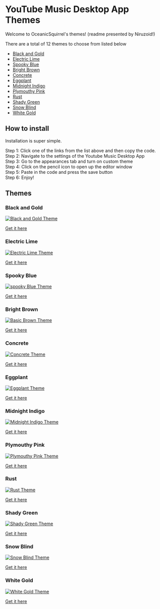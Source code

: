 # YouTube Music Desktop App Themes

Welcome to OceanicSquirrel's themes! (readme presented by Niruzoid!)

There are a total of 12 themes to choose from listed below


*   [Black and Gold](https://github.com/OceanicSquirrel/themes-for-ytmdesktop-player/tree/main#black-and-gold)
*   [Electric Lime](https://github.com/OceanicSquirrel/themes-for-ytmdesktop-player/tree/main#electric-lime)
*   [Spooky Blue](https://github.com/OceanicSquirrel/themes-for-ytmdesktop-player/tree/main#spooky-blue)
*   [Bright Brown](https://github.com/OceanicSquirrel/themes-for-ytmdesktop-player/tree/main#bright-brown)
*   [Concrete](https://github.com/OceanicSquirrel/themes-for-ytmdesktop-player/tree/main#concrete)
*   [Eggplant](https://github.com/OceanicSquirrel/themes-for-ytmdesktop-player/tree/main#eggplant)
*   [Midnight Indigo](https://github.com/OceanicSquirrel/themes-for-ytmdesktop-player/tree/main#midnight-indigo)
*   [Plymouthy Pink](https://github.com/OceanicSquirrel/themes-for-ytmdesktop-player/tree/main#plymouthy-pink)
*   [Rust](https://github.com/OceanicSquirrel/themes-for-ytmdesktop-player/tree/main#Rust)
*   [Shady Green](https://github.com/OceanicSquirrel/themes-for-ytmdesktop-player/tree/main#Shady-Green)
*   [Snow Blind](https://github.com/OceanicSquirrel/themes-for-ytmdesktop-player/tree/main#Snow-Blind)
*   [White Gold](https://github.com/OceanicSquirrel/themes-for-ytmdesktop-player/tree/main#White-Gold)


## How to install

Installation is super simple.

Step 1: Click one of the links from the list above and then copy the code.\
Step 2: Navigate to the settings of the Youtube Music Desktop App\
Step 3: Go to the appearances tab and turn on custom theme\
Step 4: Click on the pencil icon to open up the editor window\
Step 5: Paste in the code and press the save button\
Step 6: Enjoy!

## Themes
### Black and Gold
<a href="https://ibb.co/PTpg2SW"><img src="https://i.ibb.co/4sypbQS/5c60b25b3a58638e46148913a6352e8d.png" alt="Black and Gold Theme" border="0"></a>

[Get it here](https://github.com/OceanicSquirrel/themes-for-ytmdesktop-player/blob/main/Dark%20Themes/Blackout/Black%20and%20gold)

### Electric Lime
<a href="https://ibb.co/h2Cmg1g"><img src="https://i.ibb.co/VM3qLpL/electriclime.png" alt="Electric Lime Theme" border="0"></a>

[Get it here](https://github.com/OceanicSquirrel/themes-for-ytmdesktop-player/blob/main/Dark%20Themes/Blackout/Electric%20lime)

### Spooky Blue
<a href="https://ibb.co/hykRsTH"><img src="https://i.ibb.co/t4SMB1c/spookyblue.png" alt="spooky Blue Theme" border="0"></a>

[Get it here](https://github.com/OceanicSquirrel/themes-for-ytmdesktop-player/blob/main/Dark%20Themes/Blackout/Spooky%20blue)

### Bright Brown
<a href="https://ibb.co/8xQJQG2"><img src="https://i.ibb.co/NNGXGfp/basicbrown.png" alt="Basic Brown Theme" border="0"></a>

[Get it here](https://github.com/OceanicSquirrel/themes-for-ytmdesktop-player/blob/main/Dark%20Themes/Monocolored/Bright%20Brown)

### Concrete
<a href="https://ibb.co/dkFzrxS"><img src="https://i.ibb.co/DwhStTN/concrete.png" alt="Concrete Theme" border="0"></a>

[Get it here](https://github.com/OceanicSquirrel/themes-for-ytmdesktop-player/blob/main/Dark%20Themes/Monocolored/Concrete)

### Eggplant
<a href="https://ibb.co/5vqMNMg"><img src="https://i.ibb.co/ZKyLnLp/eggplant.png" alt="Eggplant Theme" border="0"></a>

[Get it here](https://github.com/OceanicSquirrel/themes-for-ytmdesktop-player/blob/main/Dark%20Themes/Monocolored/Eggplant)

### Midnight Indigo
<a href="https://ibb.co/Mkk9Q7G"><img src="https://i.ibb.co/tpp3FDx/Midnight-Indigo.png" alt="Midnight Indigo Theme" border="0"></a>

[Get it here](https://github.com/OceanicSquirrel/themes-for-ytmdesktop-player/blob/main/Dark%20Themes/Monocolored/Midnight%20Indigo)

### Plymouthy Pink
<a href="https://ibb.co/cbwSfyY"><img src="https://i.ibb.co/7gQdMSk/Plymouthy-Pink.png" alt="Plymouthy Pink Theme" border="0"></a>

[Get it here](https://github.com/OceanicSquirrel/themes-for-ytmdesktop-player/blob/main/Dark%20Themes/Monocolored/Plymouthy%20pink)

### Rust
<a href="https://ibb.co/2WFKmgD"><img src="https://i.ibb.co/wBd63M9/rust.png" alt="Rust Theme" border="0"></a>

[Get it here](https://github.com/OceanicSquirrel/themes-for-ytmdesktop-player/blob/main/Dark%20Themes/Monocolored/Rust)

### Shady Green
<a href="https://ibb.co/JdD5736"><img src="https://i.ibb.co/xsxJjF9/Shady-Green.png" alt="Shady Green Theme" border="0"></a>

[Get it here](https://github.com/OceanicSquirrel/themes-for-ytmdesktop-player/blob/main/Dark%20Themes/Monocolored/Shady%20Green)

### Snow Blind
<a href="https://ibb.co/ByDNZxb"><img src="https://i.ibb.co/K2Zwqkd/snow-blind.png" alt="Snow Blind Theme" border="0"></a>

[Get it here](https://github.com/OceanicSquirrel/themes-for-ytmdesktop-player/blob/main/Light%20Themes/Monocolored/Snow%20blind)

### White Gold
<a href="https://ibb.co/qBHhQZ0"><img src="https://i.ibb.co/zs3Cvk8/white-gold.png" alt="White Gold Theme" border="0"></a>

[Get it here](https://github.com/OceanicSquirrel/themes-for-ytmdesktop-player/blob/main/Light%20Themes/Whiteout/White%20gold)

